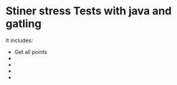 Stiner stress Tests with java and gatling
============================================



It includes:

* Get all points
* 
* 
* 
* 
